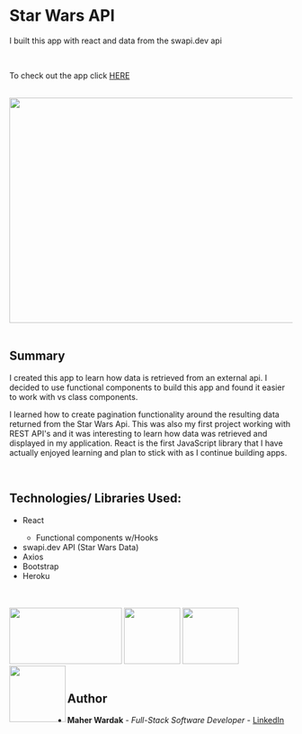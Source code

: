 # Star Wars API 

I built this app with react and data from the swapi.dev api


<br>
<p>To check out the app click 
<a href="https://mw-starwars-api.herokuapp.com/" rel="nofollow">HERE</a>
</p>

<br>
<image src ="star-war-api.png" width="850" height="400" >
</br>
</br>

## Summary

 I created this app to learn how data is retrieved from an external api. I decided to use functional components to build this app and found it easier to work with vs class components. 

 I learned how to create pagination functionality around the resulting data returned from the Star Wars Api. This was also my first project working with REST API's and it was interesting to learn how data was retrieved and displayed in my application. React is the first JavaScript library  that I have actually enjoyed learning and plan to stick with as I continue building apps.  

 </br>


## Technologies/ Libraries Used:

 <ul>
    <li>React</li>
    <ul><li>Functional components w/Hooks</li></ul>
    <li>swapi.dev API (Star Wars Data)</li>
    <li>Axios</li>
    <li>Bootstrap</li>
    <li>Heroku</li>
 </ul>

 <div>
<br></br>
</div>


<div>
<image src ="src\images\bootstrap-logo.png" width="200" height="100" align ="centre">
<image src ="src\images\JS logo.png" width="100" height="100">

<image src ="src\images\heroku-logo.png" width="100" height="100">
<image src ="src\images\REACT LOGO.png" width="100" height="100" align ="left">
</div>
<br>



## Author

<ul>
<li><strong>Maher Wardak</strong> - <em>Full-Stack Software Developer</em> - <a href="" rel="nofollow">LinkedIn</a></li>
</ul>